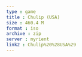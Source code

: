 ```yaml
---
type : game
title : Chulip (USA)
size : 460.4 M
format : iso
archive : zip
server : myrient
link2 : Chulip%20%28USA%29
---
```

